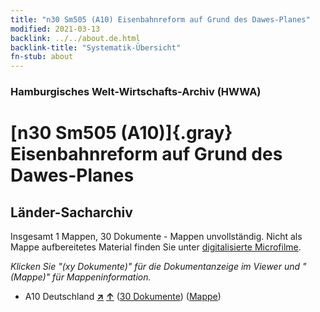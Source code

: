 ```yaml
---
title: "n30 Sm505 (A10) Eisenbahnreform auf Grund des Dawes-Planes"
modified: 2021-03-13
backlink: ../../about.de.html
backlink-title: "Systematik-Übersicht"
fn-stub: about
---
```


### Hamburgisches Welt-Wirtschafts-Archiv (HWWA)

# [n30 Sm505 (A10)]{.gray}&#8201; Eisenbahnreform auf Grund des Dawes-Planes&#160; 







## Länder-Sacharchiv




Insgesamt 1 Mappen, 30 Dokumente - Mappen unvollständig.
Nicht als Mappe aufbereitetes Material finden Sie unter [digitalisierte Microfilme](/film/h1_sh.de.html).

_Klicken Sie "(xy Dokumente)" für die Dokumentanzeige im Viewer und "(Mappe)" für Mappeninformation._



- A10 Deutschland [**&nearr;**](../../../geo/i/126128/about.de.html "Deutschland (alle Mappen)") [**&uarr;**](../../../geo/about.de.html#A10 "Ländersystematik") (<a href="https://pm20.zbw.eu/iiifview/folder/sh/126128,145555" title="über: Deutschland : Eisenbahnreform auf Grund des Dawes-Planes" target="_blank">30 Dokumente</a>) ([Mappe](../../../../folder/sh/1261xx/126128/1455xx/145555/about.de.html))








